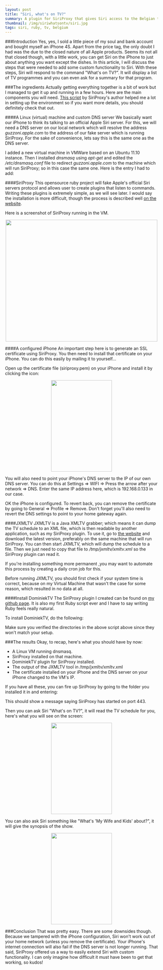 ```yaml
---
layout: post
title: "Siri, what's on TV?"
summary: A plugin for SiriProxy that gives Siri access to the Belgian television guide. You just ask "What's on TV?" and Siri will answer, even when there's nothing on!
thumbnail: /img/siriwhatsontv/siri.jpg
tags: siri, ruby, tv, belgium
---
```

###Introduction
Yes, yes, I sold a little piece of my soul and bank account and bought myself an iPhone 4S. Apart from the price tag, the only doubt I had was the due to the
closed nature of all Apple products. Seems its not all that closed though, with a little work, you can get Siri on the iPhone to just about anything you want except the dishes.
In this article, I will discuss the steps that were needed to add some custom functionality to Siri. With these steps, Siri will respond to the command "What's on TV?".
It will display a list of TV programmes and you can even ask for a summary for that program.


###The ingredients
Actually getting everything together is a bit of work but I managed to get it up and running in a few hours. Here are the main components you will need. <a href="https://gist.github.com/1428474" target="_blank">This script</a> by SiriProxy's author helped me a lot in setting up the environment so if you want more details, you should definitely check that out.


####A Linux (virtual) machine and custom DNS server
We basically want our iPhone to think its talking to an official Apple Siri server. For this, we will need a DNS server on our local network which will resolve the address _guzzoni.apple.com_ to the address
of our fake server which is running SiriProxy. For the sake of convenience, lets say this is the same one as the DNS server.

I added a new virtual machine in VMWare based on an Ubuntu 11.10 instance. Then I installed _dnsmasq_ using _apt-get_ and edited the _/etc/dnsmasq.conf_ file to redirect
_guzzoni.apple.com_ to the machine which will run SiriProxy; so in this case the same one. Here is the entry I had to add:

<script src="https://gist.github.com/1909620.js"> </script>


####SiriProxy
This opensource ruby project will fake Apple's official Siri servers protocol and allows user to create plugins that listen to commands. Writing these plugins
is extremely simple, as we will see later. I would say the installation is more difficult, though the process is described well <a href="https://github.com/plamoni/SiriProxy" target="_blank">on the website</a>.

Here is a screenshot of SiriProxy running in the VM.

<div style="text-align:center"><img src="../../../img/siriwhatsontv/vm.jpg" width="500" height="400" /></div>

####A configured iPhone
An important step here is to generate an SSL certificate using SiriProxy. You then need to install that certificate on your iPhone. You can do this easily by mailing it to yourself...

Open up the certificate file (siriproxy.pem) on your iPhone and install it by clicking the icon:

<div style="text-align:center"><img src="../../../img/siriwhatsontv/cert.jpg" width="200" height="300" /></div>

You will also need to point your iPhone's DNS server to the IP of our own DNS server. You can do this at Settings => WIFI => Press the arrow after your network => DNS. Enter the same IP address here, which is 192.168.0.133 in our case.

OK the iPhone is configured. To revert back, you can remove the certificate by going to General => Profile => Remove. Don't forget you'll also need to revert the DNS settings to point to your home gateway again.


####JXMLTV
JXMLTV is a Java XMLTV grabber; which means it can dump the TV schedule to an XML file, which is then readable by another application, such as my SiriProxy plugin.
To use it, go to <a href="http://users.skynet.be/jxmltv/index.html" target="_blank">the website</a> and download the latest version, preferably on the same machine that will run SiriProxy.
You can then start JXMLTV, which will dump the schedule to a file. Then we just need to copy that file to _/tmp/jxmltv/xmltv.xml_ so the SiriProxy plugin can read it.

<script src="https://gist.github.com/1909534.js?file=jxmltv.sh"> </script>

If you're installing something more permanent ,you may want to automate this process by creating a daily cron job for this.

Before running JXMLTV, you should first check if your system time is correct, because on my Virtual Machine that wasn't the case for some reason, which resulted in no data at all.


####Install DominiekTV
The SiriProxy plugin I created can be found on <a href="https://github.com/ddierickx/dominiektv" target="_blank">my github page</a>. It is also my first Ruby script ever and I have to say writing Ruby feels really natural.

To install DominiekTV, do the following:

<script src="https://gist.github.com/1909574.js"> </script>

Make sure you verified the directories in the above script above since they won't match your setup.

###The results
Okay, to recap, here's what you should have by now:

- A Linux VM running dnsmasq.
- SiriProxy installed on that machine.
- DominiekTV plugin for SiriProxy installed.
- The output of the JXMLTV tool in /tmp/jxmltv/xmltv.xml
- The certificate installed on your iPhone and the DNS server on your iPhone changed to the VM's IP.

If you have all these, you can fire up SiriProxy by going to the folder you installed it in and entering:

<script src="https://gist.github.com/1909660.js"> </script>

This should show a message saying SiriProxy has started on port 443.

Then you can ask Siri "What's on TV?", it will read the TV schedule for you, here's what you will see on the screen:

<div style="text-align:center">
	<img src="../../../img/siriwhatsontv/result.jpg" width="200" height="300" />
</div>

You can also ask Siri something like "What's 'My Wife and Kids' about?", it will give the synopsis of the show.

<div style="text-align:center">
	<img src="../../../img/siriwhatsontv/whatsabout.jpg" width="200" height="300" />
</div>

###Conclusion
That was pretty easy. There are some downsides though. Because we tampered with the iPhone configuration, Siri won't work out of your home network (unless you remove the certificate). Your iPhone's internet connection will also fail if the DNS server is not longer running.
That said, SiriProxy offered us a way to easily extend Siri with custom functionality. I can only imagine how difficult it must have been to get that working, so kudos!
